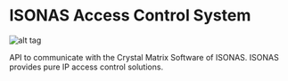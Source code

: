 ISONAS Access Control System
============================

![alt tag](https://travis-ci.org/vbastos/isonasacs.svg?branch=master)

API to communicate with the Crystal Matrix Software of ISONAS. ISONAS provides pure IP access control solutions.